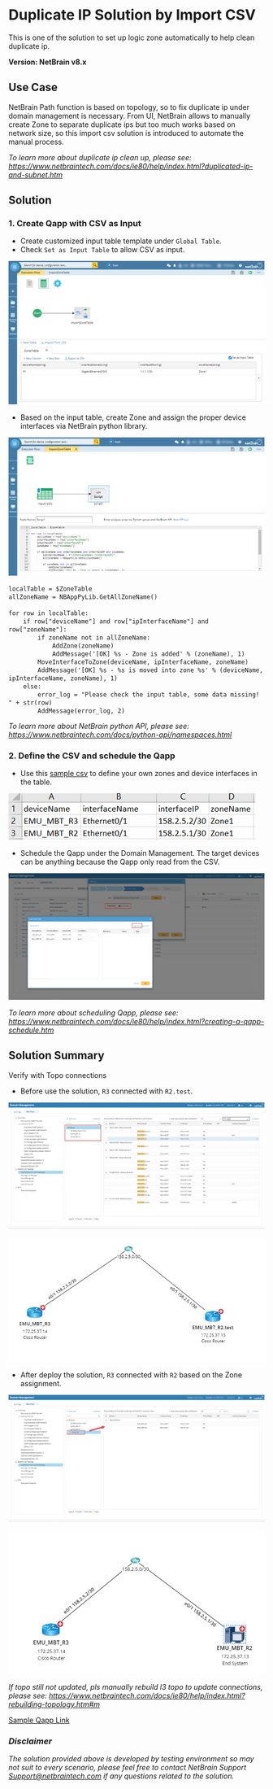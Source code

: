 # Duplicate IP Solution by Import CSV
This is one of the solution to set up logic zone automatically to help clean duplicate ip.

**Version: NetBrain v8.x**

## Use Case

NetBrain Path function is based on topology, so to fix duplicate ip under domain management is necessary. From UI, NetBrain allows to manually create Zone to separate duplicate ips but too much works based on network size, so this import csv solution is introduced to automate the manual process.

*To learn more about duplicate ip clean up, please see: https://www.netbraintech.com/docs/ie80/help/index.html?duplicated-ip-and-subnet.htm*


## Solution

### 1. Create Qapp with CSV as Input

* Create customized input table template under `Global Table`.
* Check `Set as Input Table` to allow CSV as input.

![](images/qapp1.png)

* Based on the input table, create Zone and assign the proper device interfaces via NetBrain python library.

![](images/qappscript.png)

```
localTable = $ZoneTable
allZoneName = NBAppPyLib.GetAllZoneName()

for row in localTable:
    if row["deviceName"] and row["ipInterfaceName"] and row["zoneName"]:
        if zoneName not in allZoneName:
            AddZone(zoneName)
            AddMessage('[OK] %s - Zone is added' % (zoneName), 1)
        MoveInterfaceToZone(deviceName, ipInterfaceName, zoneName)
        AddMessage('[OK] %s - %s is moved into zone %s' % (deviceName, ipInterfaceName, zoneName), 1)
    else:
        error_log = "Please check the input table, some data missing! " + str(row)
        AddMessage(error_log, 2)
```
*To learn more about NetBrain python API, please see: https://www.netbraintech.com/docs/python-api/namespaces.html*


### 2. Define the CSV and schedule the Qapp

* Use this [sample csv](resources/TableInput_ZoneTable.csv) to define your own zones and device interfaces in the table.

![](images/inputcsv.png)

* Schedule the Qapp under the Domain Management. The target devices can be anything because the Qapp only read from the CSV.

![](images/scheduleqapp.png)

*To learn more about scheduling Qapp, please see: https://www.netbraintech.com/docs/ie80/help/index.html?creating-a-qapp-schedule.htm*

## Solution Summary
Verify with Topo connections

* Before use the solution, `R3` connected with `R2.test`.

![](images/zonetable1.png)

![](images/beforemap.png)

* After deploy the solution, `R3` connected with `R2` based on the Zone assignment.

![](images/zonetable2.png)

![](images/aftermap.png)

*If topo still not updated, pls manually rebuild l3 topo to update connections, please see: https://www.netbraintech.com/docs/ie80/help/index.html?rebuilding-topology.htm#m*

[Sample Qapp Link](resources/)

### *Disclaimer*
*The solution provided above is developed by testing environment so may not suit to every scenario, please feel free to contact NetBrain Support <Support@netbraintech.com> if any questions related to the solution.* 

